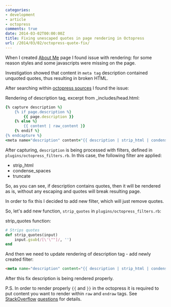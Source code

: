 ```yaml
---
categories:
- development
- article
- octopress
comments: true
date: 2014-03-02T00:00:00Z
title: Fixing unescaped quotes in page rendering in Octopress
url: /2014/03/02/octopress-quote-fix/
---
```


When I created [About Me](/about) page I found issue with rendering: for some reason styles and some javascripts were missing on the page.

Investigation showed that content in `meta tag` description contained unquoted quotes, thus resulting in broken HTML.

After searching within [octopress sources] I found the issue:

Rendering of description tag, excerpt from _includes/head.html: 


``` ruby 
{% capture description %}
    {% if page.description %}
        {{ page.description }}
    {% else %}
        {{ content | raw_content }}
    {% endif %}
{% endcapture %}
<meta name="description" content="{{ description | strip_html | condense_spaces | truncate:150 }}">
```

After capturing, `description` is being processed with filters, defined in `plugins/octopress_filters.rb`. In this case, the following filter are applied:

* strip_html
* condense_spaces
* truncate

So, as you can see, if description contains quotes, then it will be rendered as is, without any escaping and quotes will break resulting page.

In order to fix this I decided to add new filter, which will just remove quotes.

So, let's add new function, `strip_quotes` in `plugins/octopress_filters.rb`:

strip_quotes function: 

``` ruby 
# Strips quotes
def strip_quotes(input)
    input.gsub(/[\'\""]/, '')
end
```

And then we need to update rendering of description tag - add newly created filter:


``` html
<meta name="description" content="{{ description | strip_html | condense_spaces | strip_quotes | truncate:150 }}">
```

After this fix description is being rendered properly.

P.S. In order to render properly `{{` and `}}` in the octopress it is required to put content you want to render within `raw` and `endraw` tags. See [StackOverflow][so1] [questions][so2] for details.

[octopress sources]: https://github.com/imathis/octopress/
[so1]: http://stackoverflow.com/questions/15786144/how-to-escape-in-markdown-on-octopress
[so2]: http://stackoverflow.com/questions/3426182/how-to-escape-liquid-template-tags/13582517#13582517

